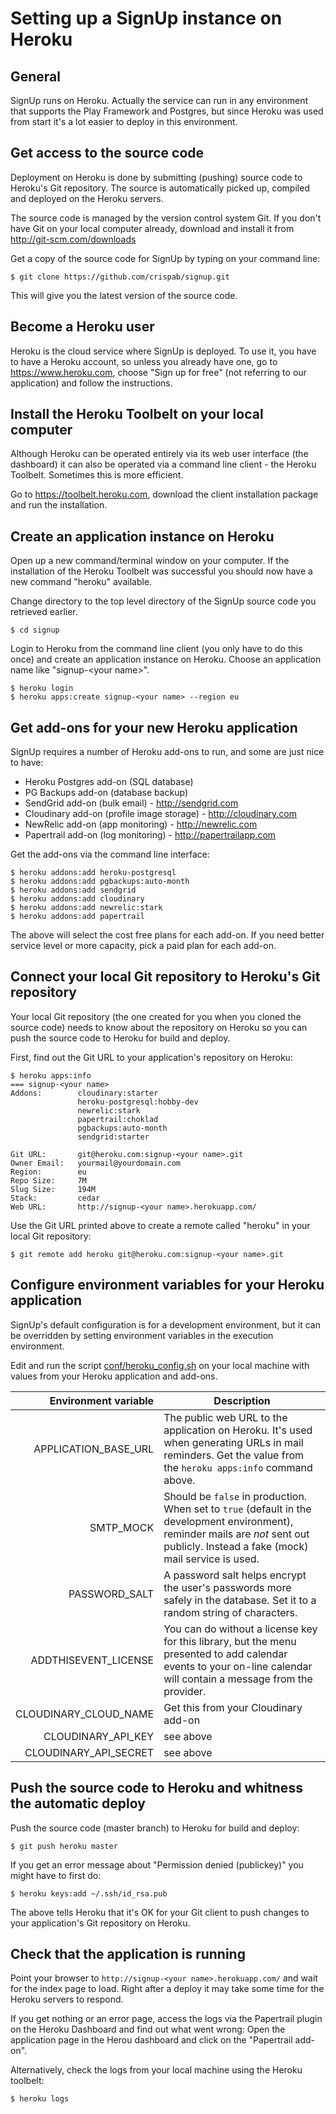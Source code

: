 Setting up a SignUp instance on Heroku
======

General
------

SignUp runs on Heroku. Actually the service can run in any environment that supports the Play Framework and Postgres, 
but since Heroku was used from start it's a lot easier to deploy in this environment.


Get access to the source code
------

Deployment on Heroku is done by submitting (pushing) source code to Heroku's Git repository. The source is 
automatically picked up, compiled and deployed on the Heroku servers.

The source code is managed by the version control system Git. If you don't have Git on your local computer already, 
download and install it from http://git-scm.com/downloads

Get a copy of the source code for SignUp by typing on your command line:

```
$ git clone https://github.com/crispab/signup.git
```

This will give you the latest version of the source code. 

Become a Heroku user
------

Heroku is the cloud service where SignUp is deployed. To use it, you have to have a Heroku account, so unless you 
already have one, go to https://www.heroku.com, choose "Sign up for free" (not referring to our application) and follow
the instructions.

Install the Heroku Toolbelt on your local computer
------

Although Heroku can be operated entirely via its web user interface (the dashboard) it can also be operated via a 
command line client - the Heroku Toolbelt. Sometimes this is more efficient.

Go to https://toolbelt.heroku.com, download the client installation package and run the installation.

Create an application instance on Heroku
------

Open up a new command/terminal window on your computer. If the installation of the Heroku Toolbelt was successful you
should now have a new command "heroku" available.

Change directory to the top level directory of the SignUp source code you retrieved earlier.

```
$ cd signup
``` 

Login to Heroku from the command line client (you only have to do this once) and create an application instance on
Heroku. Choose an application name like "signup-\<your name>".

```
$ heroku login
$ heroku apps:create signup-<your name> --region eu
```

Get add-ons for your new Heroku application
------

SignUp requires a number of Heroku add-ons to run, and some are just nice to have:

- Heroku Postgres add-on (SQL database)
- PG Backups add-on (database backup)
- SendGrid add-on (bulk email) - http://sendgrid.com
- Cloudinary add-on (profile image storage) - http://cloudinary.com
- NewRelic add-on (app monitoring) - http://newrelic.com
- Papertrail add-on (log monitoring) - http://papertrailapp.com

Get the add-ons via the command line interface:

```
$ heroku addons:add heroku-postgresql
$ heroku addons:add pgbackups:auto-month
$ heroku addons:add sendgrid
$ heroku addons:add cloudinary
$ heroku addons:add newrelic:stark
$ heroku addons:add papertrail
```

The above will select the cost free plans for each add-on. If you need better service level or more capacity, pick a paid 
plan for each add-on.

Connect your local Git repository to Heroku's Git repository
------

Your local Git repository (the one created for you when you cloned the source code) needs to know about the repository on Heroku
so you can push the source code to Heroku for build and deploy.

First, find out the Git URL to your application's repository on Heroku:

```
$ heroku apps:info
=== signup-<your name>
Addons:        cloudinary:starter
               heroku-postgresql:hobby-dev
               newrelic:stark
               papertrail:choklad
               pgbackups:auto-month
               sendgrid:starter

Git URL:       git@heroku.com:signup-<your name>.git
Owner Email:   yourmail@yourdomain.com
Region:        eu
Repo Size:     7M
Slug Size:     194M
Stack:         cedar
Web URL:       http://signup-<your name>.herokuapp.com/
```

Use the Git URL printed above to create a remote called "heroku" in your local Git repository:

```
$ git remote add heroku git@heroku.com:signup-<your name>.git
```

Configure environment variables for your Heroku application
------

SignUp's default configuration is for a development environment, but it can be overridden by setting environment
variables in the execution environment.

Edit and run the script [conf/heroku_config.sh](conf/heroku_config.sh) on your local machine with values from your 
Heroku application and add-ons.

| Environment variable | Description |
| --------------------:| ----------- |
| APPLICATION_BASE_URL | The public web URL to the application on Heroku. It's used when generating URLs in mail reminders. Get the value from the `heroku apps:info` command above. |
| SMTP_MOCK | Should be `false` in production. When set to `true` (default in the development environment), reminder mails are _not_ sent out publicly. Instead a fake (mock) mail service is used. | 
| PASSWORD_SALT | A password salt helps encrypt the user's passwords more safely in the database. Set it to a random string of characters. | 
| ADDTHISEVENT_LICENSE | You can do without a license key for this library, but the menu presented to add calendar events to your on-line calendar will contain a message from the provider. | 
| CLOUDINARY_CLOUD_NAME | Get this from your Cloudinary add-on | 
| CLOUDINARY_API_KEY | see above | 
| CLOUDINARY_API_SECRET | see above | 

Push the source code to Heroku and whitness the automatic deploy
------

Push the source code (master branch) to Heroku for build and deploy:

```
$ git push heroku master
```

If you get an error message about "Permission denied (publickey)" you might have to first do:

```
$ heroku keys:add ~/.ssh/id_rsa.pub
```

The above tells Heroku that it's OK for your Git client to push changes to your application's Git repository on Heroku.


Check that the application is running
------

Point your browser to ```http://signup-<your name>.herokuapp.com/``` and wait for the index page to load. Right after a 
deploy it may take some time for the Heroku servers to respond.

If you get nothing or an error page, access the logs via the Papertrail plugin on the Heroku Dashboard and find out what
went wrong: Open the application page in the Herou dashboard and click on the "Papertrail add-on".

Alternatively, check the logs from your local machine using the Heroku toolbelt:
```
$ heroku logs
```
